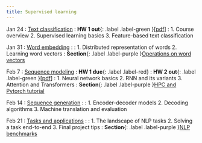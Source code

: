 ```yaml
---
title: Supervised learning 
---
```


Jan 24
: [Text classification](#)
  : **HW 1 out**{: .label .label-green }[[pdf](#)]
: 1. Course overview 
  2. Supervised learning basics
  3. Feature-based text classification

Jan 31 
: [Word embedding](#)
  : 
: 1. Distributed representation of words
  2. Learning word vectors
: **Section**{: .label .label-purple }[Operations on word vectors](#)

Feb 7 
: [Sequence modeling](#)
  : **HW 1 due**{: .label .label-red}
  : **HW 2 out**{: .label .label-green }[[pdf](#)]
: 1. Neural network basics
  2. RNN and its variants 
  3. Attention and Transformers 
: **Section**{: .label .label-purple }[HPC and Pytorch tutorial](#)

Feb 14
: [Sequence generation](#)
  : 
: 1. Encoder-decoder models
  2. Decoding algorithms
  3. Machine translation and evaluation

Feb 21
: [Tasks and applications](#)
  : 
: 1. The landscape of NLP tasks
  2. Solving a task end-to-end
  3. Final project tips 
: **Section**{: .label .label-purple }[NLP benchmarks](#)
